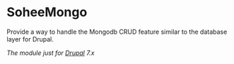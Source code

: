 SoheeMongo
==========

Provide a way to handle the Mongodb CRUD feature similar to the database layer for Drupal.

_The module just for [Drupal](http://drupal.org) 7.x_